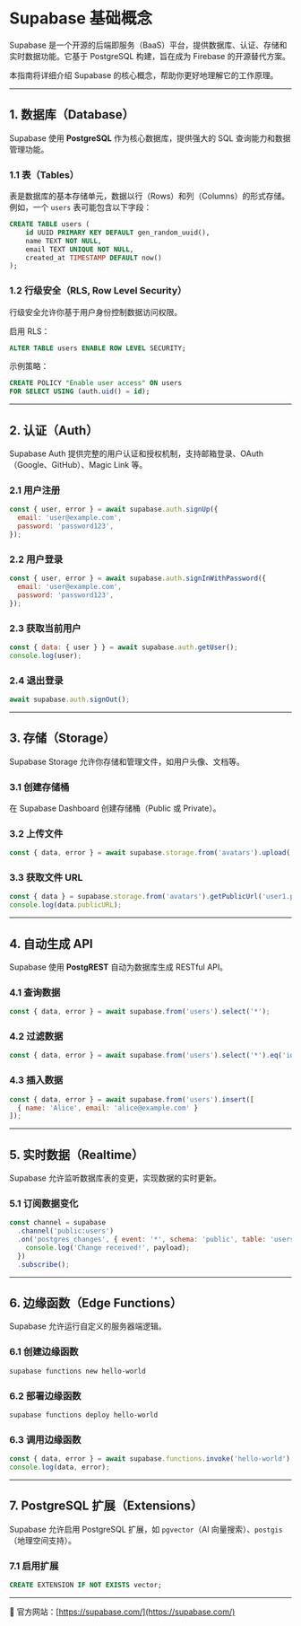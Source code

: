 # Supabase 基础概念

Supabase 是一个开源的后端即服务（BaaS）平台，提供数据库、认证、存储和实时数据功能。它基于 PostgreSQL 构建，旨在成为 Firebase 的开源替代方案。

本指南将详细介绍 Supabase 的核心概念，帮助你更好地理解它的工作原理。

---

## 1. 数据库（Database）

Supabase 使用 **PostgreSQL** 作为核心数据库，提供强大的 SQL 查询能力和数据管理功能。

### **1.1 表（Tables）**
表是数据库的基本存储单元，数据以行（Rows）和列（Columns）的形式存储。例如，一个 `users` 表可能包含以下字段：

```sql
CREATE TABLE users (
    id UUID PRIMARY KEY DEFAULT gen_random_uuid(),
    name TEXT NOT NULL,
    email TEXT UNIQUE NOT NULL,
    created_at TIMESTAMP DEFAULT now()
);
```

### **1.2 行级安全（RLS, Row Level Security）**
行级安全允许你基于用户身份控制数据访问权限。

启用 RLS：
```sql
ALTER TABLE users ENABLE ROW LEVEL SECURITY;
```

示例策略：
```sql
CREATE POLICY "Enable user access" ON users
FOR SELECT USING (auth.uid() = id);
```

---

## 2. 认证（Auth）

Supabase Auth 提供完整的用户认证和授权机制，支持邮箱登录、OAuth（Google、GitHub）、Magic Link 等。

### **2.1 用户注册**
```javascript
const { user, error } = await supabase.auth.signUp({
  email: 'user@example.com',
  password: 'password123',
});
```

### **2.2 用户登录**
```javascript
const { user, error } = await supabase.auth.signInWithPassword({
  email: 'user@example.com',
  password: 'password123',
});
```

### **2.3 获取当前用户**
```javascript
const { data: { user } } = await supabase.auth.getUser();
console.log(user);
```

### **2.4 退出登录**
```javascript
await supabase.auth.signOut();
```

---

## 3. 存储（Storage）

Supabase Storage 允许你存储和管理文件，如用户头像、文档等。

### **3.1 创建存储桶**
在 Supabase Dashboard 创建存储桶（Public 或 Private）。

### **3.2 上传文件**
```javascript
const { data, error } = await supabase.storage.from('avatars').upload('user1.png', file);
```

### **3.3 获取文件 URL**
```javascript
const { data } = supabase.storage.from('avatars').getPublicUrl('user1.png');
console.log(data.publicURL);
```

---

## 4. 自动生成 API

Supabase 使用 **PostgREST** 自动为数据库生成 RESTful API。

### **4.1 查询数据**
```javascript
const { data, error } = await supabase.from('users').select('*');
```

### **4.2 过滤数据**
```javascript
const { data, error } = await supabase.from('users').select('*').eq('id', '123');
```

### **4.3 插入数据**
```javascript
const { data, error } = await supabase.from('users').insert([
  { name: 'Alice', email: 'alice@example.com' }
]);
```

---

## 5. 实时数据（Realtime）

Supabase 允许监听数据库表的变更，实现数据的实时更新。

### **5.1 订阅数据变化**
```javascript
const channel = supabase
  .channel('public:users')
  .on('postgres_changes', { event: '*', schema: 'public', table: 'users' }, payload => {
    console.log('Change received!', payload);
  })
  .subscribe();
```

---

## 6. 边缘函数（Edge Functions）

Supabase 允许运行自定义的服务器端逻辑。

### **6.1 创建边缘函数**
```sh
supabase functions new hello-world
```

### **6.2 部署边缘函数**
```sh
supabase functions deploy hello-world
```

### **6.3 调用边缘函数**
```javascript
const { data, error } = await supabase.functions.invoke('hello-world');
console.log(data, error);
```

---

## 7. PostgreSQL 扩展（Extensions）

Supabase 允许启用 PostgreSQL 扩展，如 `pgvector`（AI 向量搜索）、`postgis`（地理空间支持）。

### **7.1 启用扩展**
```sql
CREATE EXTENSION IF NOT EXISTS vector;
```

---

🔗 官方网站：[https://supabase.com/](https://supabase.com/)

